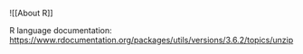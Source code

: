 ![[About R]]

R language documentation: https://www.rdocumentation.org/packages/utils/versions/3.6.2/topics/unzip

